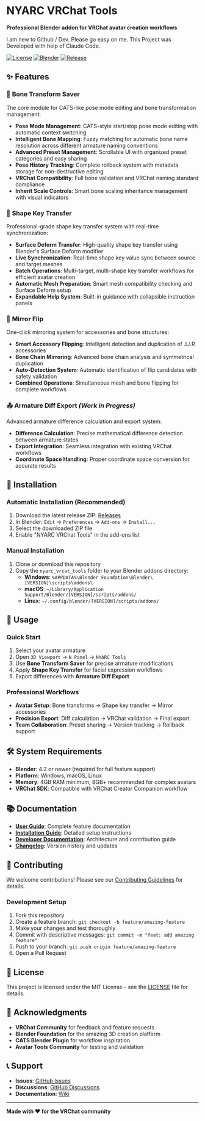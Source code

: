 # NYARC VRChat Tools

**Professional Blender addon for VRChat avatar creation workflows**

I am new to Github / Dev. Please go easy on me. This Project was Developed with help of Claude Code.

[![License](https://img.shields.io/badge/License-MIT-blue.svg)](LICENSE)
[![Blender](https://img.shields.io/badge/Blender-4.2+-orange.svg)](https://www.blender.org/)
[![Release](https://img.shields.io/github/v/release/VRNyarc/nyarc-vrcat-tools)](https://github.com/VRNyarc/nyarc-vrcat-tools/releases)

## ✨ Features

### 🦴 **Bone Transform Saver**
The core module for CATS-like pose mode editing and bone transformation management:
- **Pose Mode Management**: CATS-style start/stop pose mode editing with automatic context switching
- **Intelligent Bone Mapping**: Fuzzy matching for automatic bone name resolution across different armature naming conventions
- **Advanced Preset Management**: Scrollable UI with organized preset categories and easy sharing
- **Pose History Tracking**: Complete rollback system with metadata storage for non-destructive editing
- **VRChat Compatibility**: Full bone validation and VRChat naming standard compliance
- **Inherit Scale Controls**: Smart bone scaling inheritance management with visual indicators

### 🔷 **Shape Key Transfer**
Professional-grade shape key transfer system with real-time synchronization:
- **Surface Deform Transfer**: High-quality shape key transfer using Blender's Surface Deform modifier
- **Live Synchronization**: Real-time shape key value sync between source and target meshes
- **Batch Operations**: Multi-target, multi-shape key transfer workflows for efficient avatar creation
- **Automatic Mesh Preparation**: Smart mesh compatibility checking and Surface Deform setup
- **Expandable Help System**: Built-in guidance with collapsible instruction panels

### 🔄 **Mirror Flip**
One-click mirroring system for accessories and bone structures:
- **Smart Accessory Flipping**: Intelligent detection and duplication of .L/.R accessories
- **Bone Chain Mirroring**: Advanced bone chain analysis and symmetrical duplication
- **Auto-Detection System**: Automatic identification of flip candidates with safety validation
- **Combined Operations**: Simultaneous mesh and bone flipping for complete workflows

### 📤 **Armature Diff Export** *(Work in Progress)*
Advanced armature difference calculation and export system:
- **Difference Calculation**: Precise mathematical difference detection between armature states
- **Export Integration**: Seamless integration with existing VRChat workflows
- **Coordinate Space Handling**: Proper coordinate space conversion for accurate results

## 🚀 Installation

### **Automatic Installation (Recommended)**
1. Download the latest release ZIP: [Releases](https://github.com/VRNyarc/nyarc-vrcat-tools/releases)
2. In Blender: `Edit` → `Preferences` → `Add-ons` → `Install...`
3. Select the downloaded ZIP file
4. Enable "NYARC VRChat Tools" in the add-ons list

### **Manual Installation** 
1. Clone or download this repository
2. Copy the `nyarc_vrcat_tools` folder to your Blender addons directory:
   - **Windows**: `%APPDATA%\Blender Foundation\Blender\[VERSION]\scripts\addons\`
   - **macOS**: `~/Library/Application Support/Blender/[VERSION]/scripts/addons/`
   - **Linux**: `~/.config/blender/[VERSION]/scripts/addons/`

## 🎯 Usage

### **Quick Start**
1. Select your avatar armature
2. Open `3D Viewport` → `N Panel` → `NYARC Tools`
3. Use **Bone Transform Saver** for precise armature modifications
4. Apply **Shape Key Transfer** for facial expression workflows
5. Export differences with **Armature Diff Export**

### **Professional Workflows**
- **Avatar Setup**: Bone transforms → Shape key transfer → Mirror accessories
- **Precision Export**: Diff calculation → VRChat validation → Final export
- **Team Collaboration**: Preset sharing → Version tracking → Rollback support

## 🛠️ System Requirements

- **Blender**: 4.2 or newer (required for full feature support)
- **Platform**: Windows, macOS, Linux
- **Memory**: 4GB RAM minimum, 8GB+ recommended for complex avatars
- **VRChat SDK**: Compatible with VRChat Creator Companion workflow

## 📚 Documentation

- **[User Guide](docs/user-guide.md)**: Complete feature documentation
- **[Installation Guide](docs/installation.md)**: Detailed setup instructions  
- **[Developer Documentation](docs/development.md)**: Architecture and contribution guide
- **[Changelog](CHANGELOG.md)**: Version history and updates

## 🤝 Contributing

We welcome contributions! Please see our [Contributing Guidelines](CONTRIBUTING.md) for details.

### **Development Setup**
1. Fork this repository
2. Create a feature branch: `git checkout -b feature/amazing-feature`
3. Make your changes and test thoroughly
4. Commit with descriptive messages: `git commit -m "feat: add amazing feature"`
5. Push to your branch: `git push origin feature/amazing-feature`
6. Open a Pull Request

## 📄 License

This project is licensed under the MIT License - see the [LICENSE](LICENSE) file for details.

## 🌟 Acknowledgments

- **VRChat Community** for feedback and feature requests
- **Blender Foundation** for the amazing 3D creation platform
- **CATS Blender Plugin** for workflow inspiration
- **Avatar Tools Community** for testing and validation

## 📞 Support

- **Issues**: [GitHub Issues](https://github.com/VRNyarc/nyarc-vrcat-tools/issues)
- **Discussions**: [GitHub Discussions](https://github.com/VRNyarc/nyarc-vrcat-tools/discussions)
- **Documentation**: [Wiki](https://github.com/VRNyarc/nyarc-vrcat-tools/wiki)

---

**Made with ❤️ for the VRChat community**
